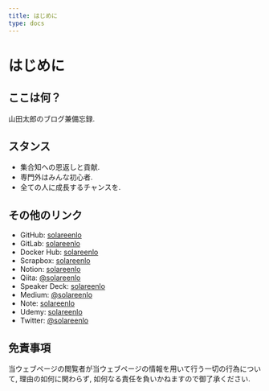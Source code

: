 ```yaml
---
title: はじめに
type: docs
---
```


# はじめに

## ここは何？
山田太郎のブログ兼備忘録.

## スタンス
- 集合知への恩返しと貢献.
- 専門外はみんな初心者.
- 全ての人に成長するチャンスを.

## その他のリンク
- GitHub: [solareenlo](https://github.com/solareenlo)
- GitLab: [solareenlo](https://gitlab.com/solareenlo)
- Docker Hub: [solareenlo](https://hub.docker.com/u/solareenlo)
- Scrapbox: [solareenlo](https://scrapbox.io/solareenlo)
- Notion: [solareenlo](https://notion.so/solareenlo)
- Qiita: [@solareenlo](https://qiita.com/solareenlo/like)
- Speaker Deck: [solareenlo](https://speakerdeck.com/solareenlo/stars)
- Medium: [@solareenlo](https://medium.com/@solareenlo)
- Note: [solareenlo](https://note.mu/solareenlo)
- Udemy: [solareenlo](https://www.udemy.com/user/solareenlo/)
- Twitter: [@solareenlo](https://twitter.com/solareenlo)

## 免責事項
当ウェブページの閲覧者が当ウェブページの情報を用いて行う一切の行為について, 理由の如何に関わらず, 如何なる責任を負いかねますので御了承ください.
